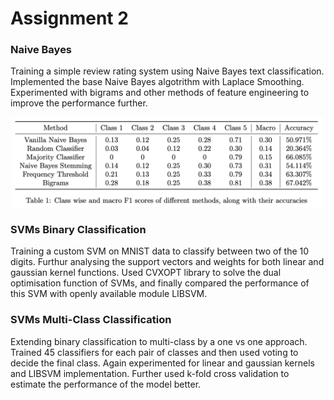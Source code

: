# Assignment 2

### Naive Bayes

Training a simple review rating system using Naive Bayes text classification. Implemented the base Naive Bayes algotrithm with Laplace Smoothing. Experimented with bigrams and other methods of feature engineering to improve the performance further.

<p align="center">
    <img src="./Q1/plots/nb_comparision.png" width="500"/> 
</p>

### SVMs Binary Classification

Training a custom SVM on MNIST data to classify between two of the 10 digits. Furthur analysing the support vectors and weights for both linear and gaussian kernel functions. Used CVXOPT library to solve the dual optimisation function of SVMs, and finally compared the performance of this SVM with openly available module LIBSVM.

### SVMs Multi-Class Classification


Extending binary classification to multi-class by a one vs one approach. Trained 45 classifiers for each pair of classes and then used voting to decide the final class. Again experimented for linear and gaussian kernels and LIBSVM implementation. Further used k-fold cross validation to estimate the performance of the model better.